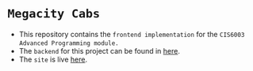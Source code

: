 # `Megacity Cabs`

- This repository contains the `frontend implementation` for the `CIS6003` `Advanced Programming module.`  
-  The `backend` for this project can be found in [here](https://github.com/DamianRavinduPeiris/mega-city-cabs-backend).
-  The `site` is live [here](https://mega-city-cabs-frontend.onrender.com).

